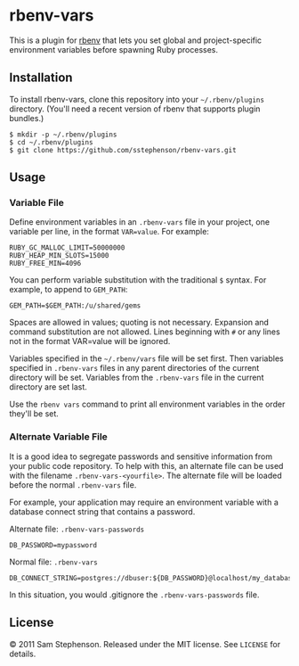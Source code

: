 # rbenv-vars

This is a plugin for [rbenv](https://github.com/sstephenson/rbenv)
that lets you set global and project-specific environment variables
before spawning Ruby processes.

## Installation

To install rbenv-vars, clone this repository into your
`~/.rbenv/plugins` directory. (You'll need a recent version of rbenv
that supports plugin bundles.)

    $ mkdir -p ~/.rbenv/plugins
    $ cd ~/.rbenv/plugins
    $ git clone https://github.com/sstephenson/rbenv-vars.git

## Usage

### Variable File

Define environment variables in an `.rbenv-vars` file in your project,
one variable per line, in the format `VAR=value`. For example:

    RUBY_GC_MALLOC_LIMIT=50000000
    RUBY_HEAP_MIN_SLOTS=15000
    RUBY_FREE_MIN=4096

You can perform variable substitution with the traditional `$`
syntax. For example, to append to `GEM_PATH`:

    GEM_PATH=$GEM_PATH:/u/shared/gems

Spaces are allowed in values; quoting is not necessary. Expansion and
command substitution are not allowed. Lines beginning with `#` or any
lines not in the format VAR=value will be ignored.

Variables specified in the `~/.rbenv/vars` file will be set
first. Then variables specified in `.rbenv-vars` files in any parent
directories of the current directory will be set. Variables from the
`.rbenv-vars` file in the current directory are set last.

Use the `rbenv vars` command to print all environment variables in the
order they'll be set.

### Alternate Variable File

It is a good idea to segregate passwords and sensitive information from 
your public code repository.  To help with this, an alternate file can 
be used with the filename `.rbenv-vars-<yourfile>`.  The alternate file 
will be loaded before the normal `.rbenv-vars` file.

For example, your application may require an environment variable with
a database connect string that contains a password.

Alternate file: `.rbenv-vars-passwords`

    DB_PASSWORD=mypassword

Normal file: `.rbenv-vars`

    DB_CONNECT_STRING=postgres://dbuser:${DB_PASSWORD}@localhost/my_database

In this situation, you would .gitignore the `.rbenv-vars-passwords` file.

## License

&copy; 2011 Sam Stephenson. Released under the MIT license. See
`LICENSE` for details.

